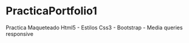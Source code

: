 # PracticaPortfolio1
Practica Maqueteado Html5 - Estilos Css3 - Bootstrap - Media queries responsive
